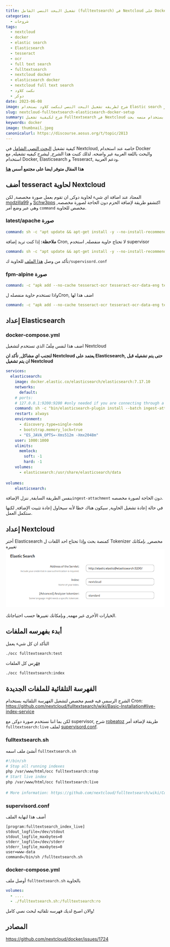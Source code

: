 ```yaml
---
title: تشغيل البحث النصي الشامل (fulltextsearch) في Nextcloud على Docker
categories:
  - شروحات
tags:
  - nextcloud
  - docker
  - elastic search
  - Elasticsearch
  - tesseract
  - ocr
  - full text search
  - fulltextsearch
  - nextcloud docker
  - elasticsearch docker
  - nextcloud full text search
  - نكست كلاود
  - دوكر
date: 2023-06-08
image: شرح لطريقه تشغيل البحث النصي لنكست كلاود بستخدام Elastic search على دوكر
slug: nextcloud-fulltextsearch-elasticsearch-docker-setup
summary: شرح لكيفية تشغيل Fulltextsearch في Nextcloud عند تشغيله على دوكر, بستخدام منصه بحث Elasticsearch.
keywords: docker
image: thumbnail.jpeg
canonicalurl: https://discourse.aosus.org/t/topic/2813
---
```


كيفية تشغيل [البحث النصي الشامل](https://apps.nextcloud.com/apps/fulltextsearch) في Nextcloud, خاصه عند استخدام Docker والبحث باللغة العربية غير واضحه.
لذلك كتبت هذا الشرح, ليشرح كيفيه تشغيله, مع استخدام Docker, Elasticsearch و Tesseract, ودعم العربية.

**هذا المقال متوفر ايضا على مجتمع أسس [هنا](https://discourse.aosus.org/t/topic/2813)**

## أضف tesseract لحاوية Nextcloud
المعتاد عند اضافة اي شيء لحاوية دوكر, ان تقوم بعمل صورة مخصصة, لكن [modzilla99](https://github.com/nextcloud/docker/issues/1414#issuecomment-884711124) و [Schw3pps](https://github.com/nextcloud/docker/issues/1414#issuecomment-1008915705) اكتشفو طريقة لإضافة الحزم دون الحاجة لصورة مخصصه, وهي عبر وضع أمر 
`command` مخصص للحاوية.

### latest/apache صورة
```yaml
command: sh -c "apt update && apt-get install -y --no-install-recommends tesseract-ocr tesseract-ocr-eng tesseract-ocr-ara tesseract-ocr-$(YOUR_THREE_LETTER_LANGUAGE_CODE) && /entrypoint.sh apache2-foreground"
```
**ملاحظة:** إذا كنت تريد إضافة Cron, لا تحتاج حاوية منفصله, استخدم supervisor
```yaml
command: sh -c "apt update && apt-get install -y --no-install-recommends tesseract-ocr tesseract-ocr-eng tesseract-ocr-ara tesseract-ocr-$(YOUR_THREE_LETTER_LANGUAGE_CODE) && mkdir -p /var/log/supervisord && mkdir -p /var/run/supervisord supervisor && supervisord -c /supervisord.conf"
```
تأكد من وصل [هذا الملف](https://github.com/nextcloud/docker/blob/master/.examples/dockerfiles/full/apache/supervisord.conf) للحاوية ك`/supervisord.conf`

### fpm-alpine صورة
```yaml
command: -c "apk add --no-cache tesseract-ocr tesseract-ocr-data-eng tesseract-ocr-data-ara tesseract-ocr-$(YOUR_THREE_LETTER_LANGUAGE_CODE); /entrypoint.sh php-fpm"
```
واذا تستخدم حاوية منفصله لCron, اضف هذا لها
```yaml
command: -c "apk add --no-cache tesseract-ocr tesseract-ocr-data-eng tesseract-ocr-data-ara tesseract-ocr-$(YOUR_THREE_LETTER_LANGUAGE_CODE); /cron.sh"
```

## إعداد Elasticsearch

### docker-compose.yml
اضف هذا لنفس مِلَفّ الذي تستخدم لتشغيل Nextcloud

**لتجنب اي مشاكل, تأكد ان Nextcloud يعتمد على Elasticsearch, حتى يتم تشغيله قبل ان يتم تشغيل Nextcloud**

```yaml
services:
  elasticsearch:
    image: docker.elastic.co/elasticsearch/elasticsearch:7.17.10
    networks:
      default:
    # ports:
    # 127.0.0.1:9200:9200 #only needed if you are connecting through a docker network
    command: sh -c "bin/elasticsearch-plugin install --batch ingest-attachment; /bin/tini -s /usr/local/bin/docker-entrypoint.sh eswrapper"
    restart: always
    environment:
      - discovery.type=single-node
      - bootstrap.memory_lock=true
      - "ES_JAVA_OPTS=-Xms512m -Xmx2048m"
    user: 1000:1000
    ulimits:
      memlock:
        soft: -1
        hard: -1
    volumes:
      - elasticsearch:/usr/share/elasticsearch/data

volumes:
    elasticsearch:
```

بنفس الطريقة السابقة, ننزل الإضافة`ingest-attachment` دون الحاجة لصورة مخصصه.

في حالة إعادة تشغيل الحاوية, سيكون هناك خطا لأنه سيحاول إعادة تثبيت الإضافة, لكنها ستكمل العمل.

## إعداد Nextcloud
أختر Elasticsearch كمنصة بحث
وإذا تحتاج احد اللغات ل Tokenizer مخصص, بإمكانك تغييره
![](nextcloud-settings.png)

الخيارات الأخرى غير مهمه, وبإمكانك تغييرها حسب احتياجاتك.

## أبدء بفهرسه الملفات
التأكد ان كل شيء يعمل
```bash
./occ fulltextsearch:test
```
فِهْرِس كل الملفات
```bash
./occ fulltextsearch:index
```
## الفهرسة التلقائية للملفات الجديدة

الشرح الرسمي فيه قسم مخصص لتشغيل الفهرسة التلقائيه بستخدام Cron:
https://github.com/nextcloud/fulltextsearch/wiki/Basic-Installation#live-index-service

لكن بما اننا نستخدم صورة دوكر, مع supervisor, شرح [robeatoz](https://github.com/nextcloud/fulltextsearch/issues/671) طريقة  لإضافة أمر `fulltextsearch:live` لملف [supervisord.conf](https://github.com/nextcloud/docker/blob/master/.examples/dockerfiles/cron/apache/supervisord.conf).

### fulltextsearch.sh
أنشئ ملف اسمه `fulltextsearch.sh`
```bash
#!/bin/sh
# Stop all running indexes
php /var/www/html/occ fulltextsearch:stop
# Start live index
php /var/www/html/occ fulltextsearch:live

# More information: https://github.com/nextcloud/fulltextsearch/wiki/Commands
```

### supervisord.conf

أضف هذا لنهاية الملف
```supervisor
[program:fulltextsearch_index_live]
stdout_logfile=/dev/stdout
stdout_logfile_maxbytes=0
stderr_logfile=/dev/stderr
stderr_logfile_maxbytes=0
user=www-data
command=/bin/sh /fulltextsearch.sh
```

### docker-compose.yml
أوصل ملف `fulltextsearch.sh` بالحاوية
```yaml
volumes:
  - ....
  - ./fulltextsearch.sh:/fulltextsearch:ro
```

والان اصبح لديك فهرسه تلقائيه لبحث نصي كامل!

## المصادر
https://github.com/nextcloud/docker/issues/1724
